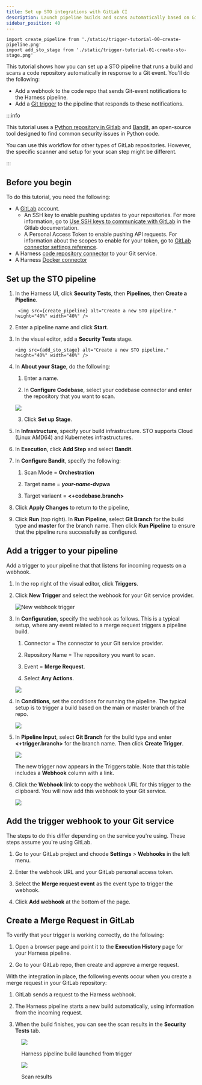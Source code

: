 ```yaml
---
title: Set up STO integrations with GitLab CI
description: Launch pipeline builds and scans automatically based on GitLab merge requests.
sidebar_position: 40
---
```


```mdx-code-block
import create_pipeline from './static/trigger-tutorial-00-create-pipeline.png'
import add_sto_stage from './static/trigger-tutorial-01-create-sto-stage.png'
```

This tutorial shows how you can set up a STO pipeline that runs a build and scans a code repository automatically in response to a Git event. You'll do the following:

* Add a webhook to the code repo that sends Git-event notifications to the Harness pipeline.
* Add a [Git trigger](/docs/platform/triggers/triggering-pipelines/) to the pipeline that responds to these notifications. 

:::info

This tutorial uses a [Python repository in Gitlab](https://gitlab.com/gitsequence090/TestPythonSAST) and [Bandit](https://github.com/PyCQA/bandit), an open-source tool designed to find common security issues in Python code.

You can use this workflow for other types of GitLab repositories. However, the specific scanner and setup for your scan step might be different. 

:::

## Before you begin

To do this tutorial, you need the following:

* A [GitLab](https://gitlab.com/) account. 
  * An SSH key to enable pushing updates to your repositories. For more information, go to [Use SSH keys to communicate with GitLab](https://docs.gitlab.com/ee/user/ssh.html) in the Gitlab documentation.
  * A Personal Access Token to enable pushing API requests. For information about the scopes to enable for your token, go to [GitLab connector settings reference](/docs/platform/connectors/code-repositories/ref-source-repo-provider/git-lab-connector-settings-reference/#passwordpersonal-access-token).
* A Harness [code repository connector](/docs/category/code-repositories) to your Git service.
* A Harness [Docker connector](/docs/platform/connectors/cloud-providers/ref-cloud-providers/docker-registry-connector-settings-reference)

## Set up the STO pipeline

1. In the Harness UI, click **Security Tests**, then **Pipelines**, then **Create a Pipeline**. 

   ```mdx-code-block
    <img src={create_pipeline} alt="Create a new STO pipeline." height="40%" width="40%" />
    ```

2. Enter a pipeline name and click **Start**. 

3. In the visual editor, add a **Security Tests** stage. 

    ```mdx-code-block
    <img src={add_sto_stage} alt="Create a new STO pipeline." height="40%" width="40%" />
    ```

4. In **About your Stage**, do the following:

   1. Enter a name.

   2. In **Configure Codebase**, select your codebase connector and enter the repository that you want to scan.  
      
     ![](./static/trigger-tutorial-02-set-up-sto-stage.png)

   3. Click **Set up Stage**. 


4. In **Infrastructure**, specify your build infrastructure. STO supports Cloud (Linux AMD64) and Kubernetes infrastructures.

5. In **Execution**, click **Add Step** and select **Bandit**. 

6. In **Configure Bandit**, specify the following:

   1. Scan Mode = **Orchestration**

   2. Target name  = ***your-name*-dvpwa**

   3. Target variaent = **<+codebase.branch>**

7. Click **Apply Changes** to return to the pipeline, 

8. Click **Run** (top right). In **Run Pipeline**, select **Git Branch** for the build type and **master** for the branch name. Then click **Run Pipeline** to ensure that the pipeline runs successfully as configured. 

## Add a trigger to your pipeline

Add a trigger to your pipeline that that listens for incoming requests on a webhook.

1. In the rop right of the visual editor, click **Triggers**. 

2. Click **New Trigger** and select the webhook for your Git service provider. 

   ![New webhook trigger](./static/trigger-tutorial-04-select-trigger.png)
   

3. In **Configuration**, specify the webhook as follows. This is a typical setup, where any event related to a merge request triggers a pipeline build. 

   1. Connector = The connector to your Git service provider.

   2. Repository Name = The repository you want to scan. 

   3. Event = **Merge Request**. 

   4. Select **Any Actions**. 

     ![](./static/trigger-tutorial-05-trigger-config.png)

     
4. In **Conditions**, set the conditions for running the pipeline. The typical setup is to trigger a build based on the main or master branch of the repo.

   ![](./static/trigger-tutorial-06-trigger-condition.png)

5. In **Pipeline Input**, select **Git Branch** for the build type and enter **<+trigger.branch>** for the branch name. Then click **Create Trigger**. 

   ![](./static/trigger-tutorial-08-pipeline-input.png)

   The new trigger now appears in the Triggers table. Note that this table includes a **Webhook** column with a link.

6. Click the **Webhook** link to copy the webhook URL for this trigger to the clipboard. You will now add this webhook to your Git service. 

   ![](./static/trigger-tutorial-07-copy-url-webhook.png)



## Add the trigger webhook to your Git service

The steps to do this differ depending on the service you're using. These steps assume you're using GitLab.

1. Go to your GitLab project and choode **Settings** > **Webhooks** in the left menu. 

2. Enter the webhook URL and your GitLab personal access token. 

3. Select the **Merge request event** as the event type to trigger the webhook. 

4. Click **Add webhook** at the bottom of the page. 

## Create a Merge Request in GitLab

To verify that your trigger is working correctly, do the following:

1. Open a browser page and point it to the **Execution History** page for your Harness pipeline. 

2. Go to your GitLab repo, then create and approve a merge request. 

With the integration in place, the following events occur when you create a merge request in your GitLab repository:

  1. GitLab sends a request to the Harness webhook.
  
  2. The Harness pipeline starts a new build automatically, using information from the incoming request.  

  3. When the build finishes, you can see the scan results in the **Security Tests** tab. 

<figure>

![](./static/trigger-tutorial-09-triggered-build.png)

<figcaption>Harness pipeline build launched from trigger</figcaption>
</figure>


<figure>

![](./static/trigger-tutorial-10-security-tests.png)

<figcaption>Scan results</figcaption>
</figure>